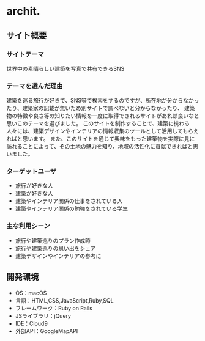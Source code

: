 
# archit.
## サイト概要
### サイトテーマ
世界中の素晴らしい建築を写真で共有できるSNS

### テーマを選んだ理由
建築を巡る旅行が好きで、SNS等で検索をするのですが、所在地が分からなかったり、建築家の記載が無いため別サイトで調べないと分からなかったり、
建築物の特徴や良さ等の知りたい情報を一度に取得できれるサイトがあれば良いなと思いこのテーマを選びました。
このサイトを制作することで、建築に携わる人々には、建築デザインやインテリアの情報収集のツールとして活用してもらえればと思います。
また、このサイトを通じて興味をもった建築物を実際に見に訪れることによって、その土地の魅力を知り、地域の活性化に貢献できればと思いました。

### ターゲットユーザ
- 旅行が好きな人
- 建築が好きな人
- 建築やインテリア関係の仕事をされている人
- 建築やインテリア関係の勉強をされている学生

### 主な利用シーン
- 旅行や建築巡りのプラン作成時
- 旅行や建築巡りの思い出をシェア
- 建築デザインやインテリアの参考に


## 開発環境
- OS：macOS
- 言語：HTML,CSS,JavaScript,Ruby,SQL
- フレームワーク：Ruby on Rails
- JSライブラリ：jQuery
- IDE：Cloud9
- 外部API：GoogleMapAPI